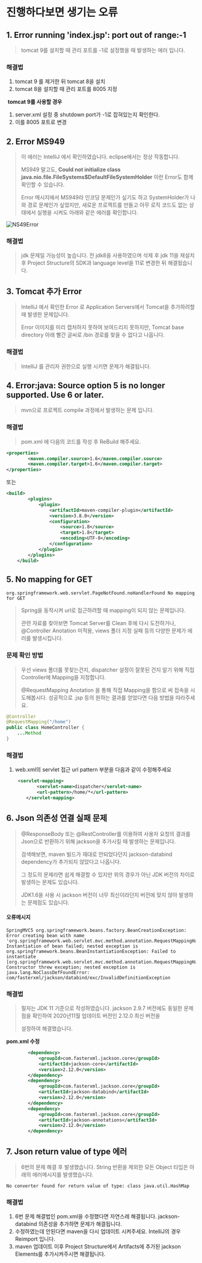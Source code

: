 # 진행하다보면 생기는 오류





## 1. Error running 'index.jsp': port out of range:-1

> tomcat 9를 설치할 때 관리 포트를 -1로 설정했을 때 발생하는 에러 입니다.

### 해결법

1. tomcat 9 를 제거한 뒤 tomcat 8을 설치
2. tomcat 8을 설치할 때 관리 포트를 8005 지정



​    **tomcat 9를 사용할 경우**

1. server.xml 설정 중 shutdown port가 -1로 잡혀있는지 확인한다.
2. 이를 8005 포트로 변경



## 2. Error MS949

> 이 에러는 IntelliJ 에서 확인하였습니다. eclipse에서는 정상 작동합니다.
>
> MS949 말고도, **Could not initialize class java.nio.file.FileSystems$DefaultFileSystemHolder** 이런 Error도 함께 확인할 수 있습니다.
>
> Error 메시지에서 MS949라 인코딩 문제인가 싶기도 하고 SystemHolder가 나와 경로 문제인가 싶었지만, 새로운 프로젝트를 만들고 아무 로직 코드도 없는 상태에서 실행을 시켜도 아래와 같은 에러를 확인합니다.

![NS49Error](https://user-images.githubusercontent.com/22608825/98330164-1efe2c80-203d-11eb-8160-1c88fb9fd628.PNG)



### 해결법

> jdk 문제일 가능성이 높습니다. 전 jdk8을 사용하였으며 삭제 후 jdk 11을 재설치 후 Project Structure의 SDK과 language level을 11로 변경한 뒤 해결됬습니다.





## 3. Tomcat 추가 Error

> IntelliJ 에서 확인한 Error 로 Application Servers에서 Tomcat을 추가하려할 때 발생한 문제입니다.
>
> Error 이미지를 미리 캡처하지 못하여 보여드리지 못하지만, Tomcat base directory 아래 빨간 글씨로 /bin 경로를 찾을 수 없다고 나옵니다.



### 해결법

> IntelliJ 를 관리자 권한으로 실행 시키면 문제가 해결됩니다.



## 4. Error:java: Source option 5 is no longer supported. Use 6 or later.

> mvn으로 프로젝트 compile 과정에서 발생하는 문제 입니다.



### 해결법

>pom.xml 에 다음의 코드를 작성 후 ReBuild 해주세요.

```xml
<properties>
        <maven.compiler.source>1.6</maven.compiler.source>
        <maven.compiler.target>1.6</maven.compiler.target>
</properties>
```

또는

```xml
<build>
        <plugins>
            <plugin>
                <artifactId>maven-compiler-plugin</artifactId>
                <version>3.8.0</version>
                <configuration>
                    <source>1.8</source>
                    <target>1.8</target>
                    <encoding>UTF-8</encoding>
                </configuration>
            </plugin>
        </plugins>
    </build>
```



## 5. No mapping for GET

```
org.springframework.web.servlet.PageNotFound.noHandlerFound No mapping for GET
```

> Spring을 동작시켜 url로 접근하려할 때 mapping이 되지 않는 문제입니다.
>
> 관련 자료를 찾아보면 Tomcat Server를 Clean 후에 다시 도전하거나, @Controller Anotation 미적용, views 폴더 지정 실패 등의 다양한 문제가 에러를 발생시킵니다.



### 문제 확인 방법

> 우선 views 폴더를 못찾는건지, dispatcher 설정이 잘못된 건지 알기 위해 직접 Controller에 Mapping을 지정합니다.
>
> @RequestMapping Anotation 을 통해 직접 Mapping을 함으로 써 접속을 시도해봅시다. 성공적으로 .jsp 등의 원하는 결과를 얻었다면 다음 방법을 따라주세요.

```java
@Controller
@RequestMapping("/home")
public class HomeController {
	...Method
}
```

   

### 해결법

1. web.xml의 servlet 접근 url pattern 부분을 다음과 같이 수정해주세요

   ```xml
   	<servlet-mapping>
           <servlet-name>dispatcher</servlet-name> 
           <url-pattern>/home/*</url-pattern>
       </servlet-mapping>
   ```



## 6.  Json 의존성 연결 실패 문제

> @ResponseBody 또는 @RestController를 이용하여 사용자 요청의 결과를 Json으로 반환하기 위해 jackson을 추가시킬 때 발생하는 문제입니다.
>
> 검색해보면, maven 빌드가 재대로 안되었다던지 jackson-databind dependency가 추가되지 않았다고 나옵니다.
>
> 그 정도의 문제라면 쉽게 해결할 수 있지만 위의 경우가 아닌 JDK 버전의 차이로 발생하는 문제도 있습니다.
>
> JDK1.6을 사용 시 jackson 버전이 너무 최신이라던지 버전에 맞지 않아 발생하는 문제점도 있습니다.



#### **오류메시지**

```
SpringMVC5 org.springframework.beans.factory.BeanCreationException: Error creating bean with name 'org.springframework.web.servlet.mvc.method.annotation.RequestMappingHandlerAdapter': Instantiation of bean failed; nested exception is org.springframework.beans.BeanInstantiationException: Failed to instantiate [org.springframework.web.servlet.mvc.method.annotation.RequestMappingHandlerAdapter]: Constructor threw exception; nested exception is java.lang.NoClassDefFoundError: com/fasterxml/jackson/databind/exc/InvalidDefinitionException
```

   

### 해결법

> 필자는 JDK 11 기준으로 작성하였습니다. jackson 2.9.7 버전에도 동일한 문제점을 확인하여 2020년11월 업데이트 버전인 2.12.0 최신 버전을 
>
> 설정하여 해결했습니다.

**pom.xml 수정**

```xml
		<dependency>
            <groupId>com.fasterxml.jackson.core</groupId>
            <artifactId>jackson-core</artifactId>
            <version>2.12.0</version>
        </dependency>
        <dependency>
            <groupId>com.fasterxml.jackson.core</groupId>
            <artifactId>jackson-databind</artifactId>
            <version>2.12.0</version>
        </dependency>
        <dependency>
            <groupId>com.fasterxml.jackson.core</groupId>
            <artifactId>jackson-annotations</artifactId>
            <version>2.12.0</version>
        </dependency>
```



## 7. Json return value of type 에러

> 6번의 문제 해결 후 발생했습니다. String 반환을 제외한 모든 Object 타입은 아래의 에러메시지를 발생했습니다.

```
No converter found for return value of type: class java.util.HashMap
```



### 해결법

1. 6번 문제 해결법인 pom.xml을 수정했다면 자연스레 해결됩니다. jackson-databind 의존성을 추가하면 문제가 해결됩니다.
2. 수정하였는데 안된다면 maven을 다시 업데이트 시켜주세요. IntelliJ의 경우  Reimport 입니다.
3. maven 업데이트 이후 Project Structure에서 Artifacts에 추가된 jackson Elements를 추가시켜주시면 해결됩니다.